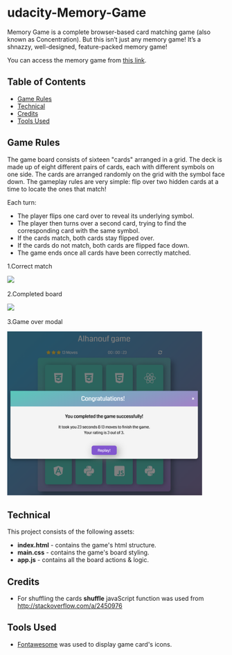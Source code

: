# udacity-Memory-Game
Memory Game is a complete browser-based card matching game (also known as Concentration). But this isn’t just any memory game! It’s a shnazzy, well-designed, feature-packed memory game!

You can access the memory game from [this link](https://htmlpreview.github.io/?https://github.com/ogasimli/udacity-Memory-Game/blob/master/index.html).

## Table of Contents

* [Game Rules](#game-rules)
* [Technical](#technical)
* [Credits](#credits)
* [Tools Used](#tools-used)

## Game Rules

The game board consists of sixteen "cards" arranged in a grid. The deck is made up of eight different pairs of cards, each with different symbols on one side. The cards are arranged randomly on the grid with the symbol face down. The gameplay rules are very simple: flip over two hidden cards at a time to locate the ones that match!

Each turn:

* The player flips one card over to reveal its underlying symbol.
* The player then turns over a second card, trying to find the corresponding card with the same symbol.
* If the cards match, both cards stay flipped over.
* If the cards do not match, both cards are flipped face down.
* The game ends once all cards have been correctly matched.

1.Correct match

<img src="./img/correct_move.png" width="450">

2.Completed board

<img src="./img/complete.png" width="450">

3.Game over modal

<img src="./img/modal.png" width="450">

## Technical

This project consists of the following assets:

* **index.html**  - contains the game's html structure.
* **main.css** - contains the game's board styling.
* **app.js** - contains all the board actions & logic.

## Credits

* For shuffling the cards **shuffle** javaScript function was used from http://stackoverflow.com/a/2450976

## Tools Used

* [Fontawesome](http://fontawesome.io/icons/) was used to display game card's icons.
